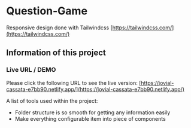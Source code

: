 # Question-Game

Responsive design done with Tailwindcss [https://tailwindcss.com/](https://tailwindcss.com/)

## Information of this project

### Live URL / DEMO

Please click the following URL to see the live version: [https://jovial-cassata-e7bb90.netlify.app/](https://jovial-cassata-e7bb90.netlify.app/)

A list of tools used within the project:

- Folder structure is so smooth for getting any information easily
- Make everything configurable item into piece of components
